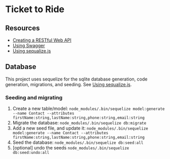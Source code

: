 # Ticket to Ride

## Resources

- [Creating a RESTful Web API](https://medium.com/@metehansenol/creating-a-restful-web-api-with-node-js-and-express-js-from-scratch-9ba6e21d58b9)
- [Using Swagger](http://www.acuriousanimal.com/2018/10/20/express-swagger-doc.html)
- [Using sequalize.js](https://stackabuse.com/using-sequelize-js-and-sqlite-in-an-express-js-app/)

## Database

This project uses sequelize for the sqlite database generation, code generation, migrations, and seeding.
See [Using sequalize.js](https://stackabuse.com/using-sequelize-js-and-sqlite-in-an-express-js-app/).

### Seeding and migrating

1. Create a new table/model:
`node_modules/.bin/sequelize model:generate --name Contact --attributes firstName:string,lastName:string,phone:string,email:string`
2. Migrate the database:
`node_modules/.bin/sequelize db:migrate`
3. Add a new seed file, and update it:
`node_modules/.bin/sequelize model:generate --name Contact --attributes firstName:string,lastName:string,phone:string,email:string`
4. Seed the database:
`node_modules/.bin/sequelize db:seed:all`
5. [optional] undo the seeds
`node_modules/.bin/sequelize db:seed:undo:all`
